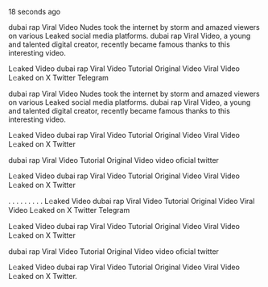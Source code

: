 18 seconds ago

dubai rap Viral Video Nudes took the internet by storm and amazed viewers on various Leaked social media platforms. dubai rap Viral Video, a young and talented digital creator, recently became famous thanks to this interesting video.

L𝚎aked Video dubai rap Viral Video Tutorial Original Video Viral Video L𝚎aked on X Twitter Telegram

dubai rap Viral Video Nudes took the internet by storm and amazed viewers on various Leaked social media platforms. dubai rap Viral Video, a young and talented digital creator, recently became famous thanks to this interesting video.

L𝚎aked Video dubai rap Viral Video Tutorial Original Video Viral Video L𝚎aked on X Twitter

dubai rap Viral Video Tutorial Original Video video oficial twitter

L𝚎aked Video dubai rap Viral Video Tutorial Original Video Viral Video L𝚎aked on X Twitter

. . . . . . . . . L𝚎aked Video dubai rap Viral Video Tutorial Original Video Viral Video L𝚎aked on X Twitter Telegram

L𝚎aked Video dubai rap Viral Video Tutorial Original Video Viral Video L𝚎aked on X Twitter

dubai rap Viral Video Tutorial Original Video video oficial twitter

L𝚎aked Video dubai rap Viral Video Tutorial Original Video Viral Video L𝚎aked on X Twitter.
